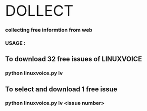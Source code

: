<font size="22">DOLLECT</font>

### collecting free informtion from web

### USAGE :


## To download 32 free issues of LINUXVOICE
### python linuxvoice.py lv

## To select and download  1 free  issue 
### python linuxvoice.py lv \<issue number\>



